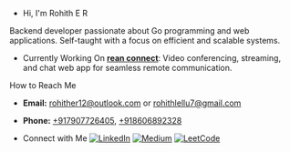   
- Hi, I'm Rohith E R

Backend developer passionate about Go programming and web applications. Self-taught with a focus on efficient and scalable systems.

- Currently Working On
[**rean connect**](https://70off.online): Video conferencing, streaming, and chat web app for seamless remote communication.

How to Reach Me
- **Email:** [rohither12@outlook.com](mailto:rohither12@outlook.com) or [rohithlellu7@gmail.com](mailto:rohithlellu7@gmail.com)
- **Phone:** [+917907726405](tel:+917907726405), [+918606892328](tel:+918606892328)

- Connect with Me
[![LinkedIn](https://img.shields.io/badge/LinkedIn-Connect-blue)](https://www.linkedin.com/in/rohither) [![Medium](https://img.shields.io/badge/Medium-Follow-green)](https://github.com/RohithER12) [![LeetCode](https://img.shields.io/badge/LeetCode-Solve-red)](https://leetcode.com/rohithlellu7/)

